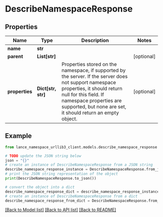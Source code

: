 # DescribeNamespaceResponse


## Properties

Name | Type | Description | Notes
------------ | ------------- | ------------- | -------------
**name** | **str** |  | 
**parent** | **List[str]** |  | [optional] 
**properties** | **Dict[str, str]** | Properties stored on the namespace, if supported by the server. If the server does not support namespace properties, it should return null for this field. If namespace properties are supported, but none are set, it should return an empty object. | [optional] 

## Example

```python
from lance_namespace_urllib3_client.models.describe_namespace_response import DescribeNamespaceResponse

# TODO update the JSON string below
json = "{}"
# create an instance of DescribeNamespaceResponse from a JSON string
describe_namespace_response_instance = DescribeNamespaceResponse.from_json(json)
# print the JSON string representation of the object
print(DescribeNamespaceResponse.to_json())

# convert the object into a dict
describe_namespace_response_dict = describe_namespace_response_instance.to_dict()
# create an instance of DescribeNamespaceResponse from a dict
describe_namespace_response_from_dict = DescribeNamespaceResponse.from_dict(describe_namespace_response_dict)
```
[[Back to Model list]](../README.md#documentation-for-models) [[Back to API list]](../README.md#documentation-for-api-endpoints) [[Back to README]](../README.md)


